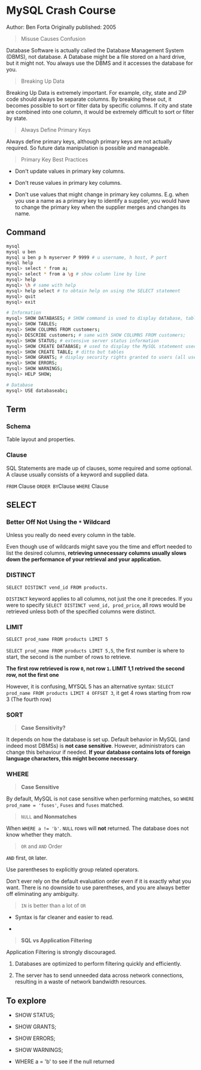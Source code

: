 # MySQL Crash Course

Author: Ben Forta
Originally published: 2005

> Misuse Causes Confusion

Database Software is actually called the Database Management System (DBMS), not database.
A Database might be a file stored on a hard drive, but it might not.
You always use the DBMS and it accesses the database for you.

> Breaking Up Data

Breaking Up Data is extremely important. For example, city, state and ZIP code
should always be separate columns. By breaking these out, it becomes possible to sort
or filter data by specific columns. If city and state are combined
into one column, it would be extremely difficult to sort or filter by state.

> Always Define Primary Keys

Always define primary keys, although primary keys are not actually required. So future
data manipulation is possible and manageable.

> Primary Key Best Practices

- Don't update values in primary key columns.

- Don't reuse values in primary key columns.

- Don't use values that might change in primary key columns. E.g. when you
use a name as a primary key to identify a supplier, you would
have to change the primary key when the supplier merges and changes its name.

## Command

```bash
mysql
mysql u ben
mysql u ben p h myserver P 9999 # u username, h host, P port
mysql help
mysql> select * from a;
mysql> select * from a \g # show column line by line
mysql> help
mysql> \h # same with help
mysql> help select # to obtain help on using the SELECT statement
mysql> quit
mysql> exit

# Information
mysql> SHOW DATABASES; # SHOW command is used to display database, table, column, user, privileges and more information
mysql> SHOW TABLES;
mysql> SHOW COLUMNS FROM customers;
mysql> DESCRIBE customers; # same with SHOW COLUMNS FROM customers;
mysql> SHOW STATUS; # extensive server status information
mysql> SHOW CREATE DATABASE; # used to display the MySQL statement used to create specified databases
mysql> SHOW CREATE TABLE; # ditto but tables
mysql> SHOW GRANTS; # display security rights granted to users (all users or a specific user)
mysql> SHOW ERRORS;
mysql> SHOW WARNINGS;
mysql> HELP SHOW;

# Database
mysql> USE databaseabc;


```

## Term

### Schema

Table layout and properties.

### Clause

SQL Statements are made up of clauses, some required and some optional.
A clause usually consists of a keyword and supplied data.

`FROM` Clause
`ORDER BY`Clause
`WHERE` Clause

## SELECT

### Better Off Not Using the `*` Wildcard

Unless you really do need every column in the table.

Even though use of wildcards might save you the time and effort needed to
list the desired columns, **retrieving unnecessary columns usually slows down
the performance of your retrieval and your application.**

### DISTINCT

`SELECT DISTINCT vend_id FROM products.`

`DISTINCT` keyword applies to all columns, not just the one it precedes.
If you were to specify `SELECT DISTINCT vend_id, prod_price`, all rows
would be retrieved unless both of the specified columns were distinct.

### LIMIT

`SELECT prod_name FROM products LIMIT 5`

`SELECT prod_name FROM products LIMIT 5,5`, the first number is
where to start, the second is the number of rows to retrieve.

**The first row retrieved is row `0`, not row `1`. LIMIT 1,1 retrived
the second row, not the first one**

However, it is confusing, MYSQL 5 has an alternative syntax:
`SELECT prod_name FROM products LIMIT 4 OFFSET 3`, it
get 4 rows starting from row 3 (The fourth row)

### SORT

> **Case Sensitivity?**

It depends on how the database is set up. Default behavior in MySQL
(and indeed most DBMSs) is **not case sensitive**. However, administrators
can change this behaviour if needed. **If your database contains lots
of foreign language characters, this might become necessary**.

### WHERE

> **Case Sensitive**

By default, MySQL is not case sensitive when performing matches, so
`WHERE prod_name = 'fuses'`, `Fuses` and `fuses` matched.

> `NULL` **and Nonmatches**

When `WHERE a != 'b'`. `NULL` rows will **not** returned. The database
does not know whether they match.

> `OR` and `AND` Order

`AND` first, `OR` later.

Use parentheses to explicitly group related operators.

Don't ever rely on the default evaluation order even if it is exactly what
you want. There is no downside to use parentheses, and you are
always better off eliminating any ambiguity.

> `IN` is better than a lot of `OR`

- Syntax is far cleaner and easier to read.

- 

> **SQL vs Application Filtering**

Application Filtering is strongly discouraged.

1. Databases are optimized to perform filtering quickly and efficiently.

2. The server has to send unneeded data across network connections, resulting in a
waste of network bandwidth resources.

## To explore

- SHOW STATUS;

- SHOW GRANTS;

- SHOW ERRORS;

- SHOW WARNINGS;

- WHERE a = 'b' to see if the null returned
